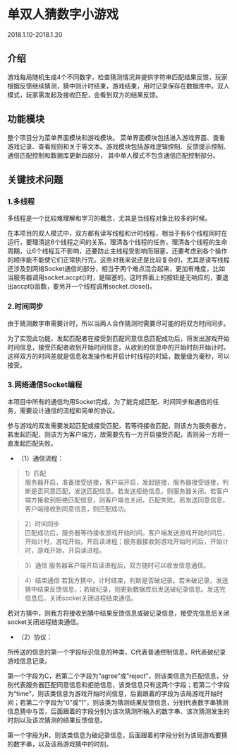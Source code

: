 # 单双人猜数字小游戏
2018.1.10-2018.1.20

## 介绍
游戏每局随机生成4个不同数字，检查猜测情况并提供字符串匹配结果反馈，玩家根据反馈继续猜测，猜中则计时结束，游戏结束，用时记录保存在数据库中。双人模式，玩家需发起及接收匹配，会看到双方的结果反馈。

## 功能模块
整个项目分为菜单界面模块和游戏模块。
菜单界面模块包括进入游戏界面、查看游戏记录、查看规则和关于等文本。游戏模块包括游戏逻辑控制、反馈提示控制、通信匹配控制和数据库更新四部分， 其中单人模式不包含通信匹配控制部分。

## 关键技术问题
### 1.多线程
多线程是一个比较难理解和学习的概念，尤其是当线程对象比较多的时候。

在本项目的双人模式中，双方都有读写线程和计时线程，相当于有6个线程同时在运行，要理清这6个线程之间的关系，理清各个线程的任务，理清各个线程的生命周期，让6个线程互不影响，还要防止主线程受影响而阻塞，还要考虑到各个操作的顺序能不能使它们正常执行完。这些对我来说还是比较复杂的，尤其是读写线程还涉及到网络Socket通信的部分，相当于两个难点混合起来，更加有难度，比如当服务器调用socket.accpt()时，是阻塞的，这时界面上的按钮是无响应的，要退出accpt()函数，要另开一个线程调用socket.close()。

### 2.时间同步
由于猜测数字串需要计时，所以当两人合作猜测时需要尽可能的将双方时间同步。

为了实现此功能，发起匹配者在接受到匹配同意信息匹配成功后，将发出游戏开始时间信息，接受匹配者收到开始时间信息，从收到的信息中的开始时刻开始计时。这样双方的时间差就是信息收发操作和开启计时线程的时延，数量级为毫秒，可以接受。

### 3.网络通信Socket编程
本项目中所有的通信均用Socket完成，为了能完成匹配、时间同步和通信的任务，需要设计通信的流程和简单的协议。

参与游戏的双发需要发起匹配或接受匹配，若等待接收匹配，则该方为服务器方，若发起匹配，则该方为客户端方，故需要先有一方开启接受匹配，否则另一方将一直发起匹配失败。

+ （1）通信流程：

> 1）匹配  
服务器开启，准备接受链接，客户端开启，发起链接，服务器接受链接，判断是否同意匹配，发送匹配信息。若发送拒绝信息，则服务器关闭。若客户端方接收到拒绝匹配信息，则客户端也关闭，匹配失败。若发送同意信息，客户端接收到同意信息，则匹配成功。

> 2）时间同步  
匹配成功后，服务器等待接收游戏开始时间。客户端发送游戏开始时间后，开始计时，游戏开始，开启读进程；服务器接收到游戏开始时间后，开始计时，游戏开始，开启读进程。

> 3）通信
服务器客户端开启读进程后，双方随时可以收发信息通信。

> 4）结束通信
若我方猜中，计时结束，判断是否破纪录。若未破记录，发送猜中结果反馈信息，；若破纪录，则更新数据库后发送破纪录信息。发送完信息后，关闭socket关闭进程结束通信。

若对方猜中，则我方将接收到猜中结果反馈信息或破记录信息，接受完信息后关闭socket关闭进程结束通信。

+ （2）协议：

所传送的信息的第一个字段标识信息的种类，C代表普通控制信息，R代表破纪录游戏信息记录。

第一个字段为C，若第二个字段为“agree”或“reject”，则该类信息为匹配信息，分别代表服务器匹配同意信息和拒绝信息，该类信息只有这两个字段；若第二个字段为“time”，则该类信息为游戏开始时间信息，后面跟着的字段为该局游戏开始时间；若第二个字段为“0”或“1”，则该类为猜测结果反馈信息，分别代表数字串猜测信息猜中与否，后面跟着的字段分别为该次猜测所输入的数字串、该次猜测发生的时刻以及该次猜测的结果反馈信息。

第一个字段为R，则该类信息为破纪录信息，后面跟着的字段分别为该局游戏要猜的数字串，以及该局游戏猜中的时刻。

